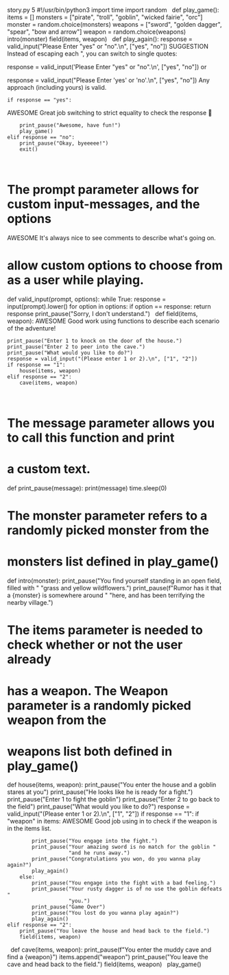  story.py 5
#!/usr/bin/python3
import time
import random
​
​
def play_game():
    items = []
    monsters = ["pirate", "troll", "goblin", "wicked fairie", "orc"]
    monster = random.choice(monsters)
    weapons = ["sword", "golden dagger", "spear", "bow and arrow"]
    weapon = random.choice(weapons)
    intro(monster)
    field(items, weapon)
​
​
def play_again():
    response = valid_input("Please Enter \"yes\" or \"no\".\n", ["yes", "no"])
SUGGESTION
Instead of escaping each ", you can switch to single quotes:

response = valid_input('Please Enter "yes" or "no".\n', ["yes", "no"])
or

response = valid_input("Please Enter 'yes' or 'no'.\n", ["yes", "no"])
Any approach (including yours) is valid.

    if response == "yes":
AWESOME
Great job switching to strict equality to check the response :clap:

        print_pause("Awesome, have fun!")
        play_game()
    elif response == "no":
        print_pause("Okay, byeeeee!")
        exit()
​
​
# The prompt parameter allows for custom input-messages, and the options
AWESOME
It's always nice to see comments to describe what's going on.

# allow custom options to choose from as a user while playing.
def valid_input(prompt, options):
    while True:
        response = input(prompt).lower()
        for option in options:
            if option == response:
                return response
        print_pause("Sorry, I don't understand.")
​
​
def field(items, weapon):
AWESOME
Good work using functions to describe each scenario of the adventure!

    print_pause("Enter 1 to knock on the door of the house.")
    print_pause("Enter 2 to peer into the cave.")
    print_pause("What would you like to do?")
    response = valid_input("(Please enter 1 or 2).\n", ["1", "2"])
    if response == "1":
        house(items, weapon)
    elif response == "2":
        cave(items, weapon)
​
​
# The message parameter allows you to call this function and print
# a custom text.
def print_pause(message):
    print(message)
    time.sleep(0)
​
​
# The monster parameter refers to a randomly picked monster from the
# monsters list defined in play_game()
def intro(monster):
    print_pause("You find yourself standing in an open field, filled with "
                "grass and yellow wildflowers.")
    print_pause(f"Rumor has it that a {monster} is somewhere around "
                "here, and has been terrifying the nearby village.")
​
​
# The items parameter is needed to check whether or not the user already
# has a weapon. The Weapon parameter is a randomly picked weapon from the
# weapons list both defined in play_game()
def house(items, weapon):
    print_pause("You enter the house and a goblin stares at you")
    print_pause("He looks like he is ready for a fight.")
    print_pause("Enter 1 to fight the goblin")
    print_pause("Enter 2 to go back to the field")
    print_pause("What would you like to do?")
    response = valid_input("(Please enter 1 or 2).\n", ["1", "2"])
    if response == "1":
        if "weapon" in items:
AWESOME
Good job using in to check if the weapon is in the items list.

            print_pause("You engage into the fight.")
            print_pause("Your amazing sword is no match for the goblin "
                        "and he runs away.")
            print_pause("Congratulations you won, do you wanna play again?")
            play_again()
        else:
            print_pause("You engage into the fight with a bad feeling.")
            print_pause("Your rusty dagger is of no use the goblin defeats "
                        "you.")
            print_pause("Game Over")
            print_pause("You lost do you wanna play again?")
            play_again()
    elif response == "2":
        print_pause("You leave the house and head back to the field.")
        field(items, weapon)
​
​
def cave(items, weapon):
    print_pause(f"You enter the muddy cave and find a {weapon}")
    items.append("weapon")
    print_pause("You leave the cave and head back to the field.")
    field(items, weapon)
​
​
play_game()
​
